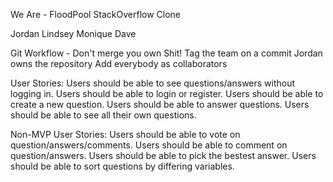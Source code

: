 We Are - FloodPool
StackOverflow Clone

Jordan
Lindsey
Monique
Dave

Git Workflow -
Don't merge you own Shit!
Tag the team on a commit
Jordan owns the repository
Add everybody as collaborators

User Stories:
Users should be able to see questions/answers without logging in.
Users should be able to login or register.
Users should be able to create a new question.
Users should be able to answer questions.
Users should be able to see all their own questions.


Non-MVP User Stories:
Users should be able to vote on question/answers/comments.
Users should be able to comment on question/answers.
Users should be able to pick the bestest answer.
Users should be able to sort questions by differing variables.
